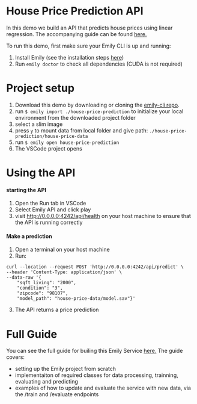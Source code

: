 # House Price Prediction API
In this demo we build an API that predicts house prices using linear regression. The accompanying guide can be found [here.](https://github.com/amboltio/emily-cli/wiki/House-price-prediction)

To run this demo, first make sure your Emily CLI is up and running: 
1. Install Emily (see the installation steps [here](https://github.com/amboltio/emily-cli/))
2. Run ```emily doctor``` to check all dependencies (CUDA is not required)

# Project setup
1. Download this demo by downloading or cloning the [emily-cli repo](https://github.com/amboltio/emily-cli).
1. run ```$ emily import ./house-price-prediction``` to initialize your local environment from the downloaded project folder
3. select a slim image
4. press `y` to mount data from local folder and give path: `./house-price-prediction/house-price-data`
5. run `$ emily open house-price-prediction`
6. The VSCode project opens

# Using the API
#### starting the API
1. Open the Run tab in VSCode
2. Select Emily API and click play
3. visit http://0.0.0.0:4242/api/health on your host machine to ensure that the API is running correctly

#### Make a prediction
1. Open a terminal on your host machine
2. Run:
```
curl --location --request POST 'http://0.0.0.0:4242/api/predict' \
--header 'Content-Type: application/json' \
--data-raw '{
    "sqft_living": "2000",
    "condition": "3",
    "zipcode": "98107",
    "model_path": "house-price-data/model.sav"}'
```
3. The API returns a price prediction

# Full Guide
You can see the full guide for builing this Emily Service [here.](https://github.com/amboltio/emily-cli/wiki/House-price-prediction) 
The guide covers:
- setting up the Emily project from scratch
- implementaiton of required classes for data processing, trainning, evaluating and predicting
- examples of how to update and evaluate the service with new data, via the /train and /evaluate endpoints
